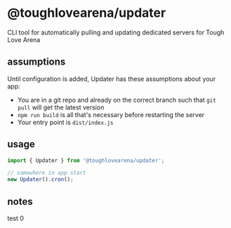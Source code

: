 # @toughlovearena/updater

CLI tool for automatically pulling and updating dedicated servers for Tough Love Arena

## assumptions

Until configuration is added, Updater has these assumptions about your app:

- You are in a git repo and already on the correct branch such that `git pull` will get the latest version
- `npm run build` is all that's necessary before restarting the server
- Your entry point is `dist/index.js`

## usage

```js
import { Updater } from '@toughlovearena/updater';

// somewhere in app start
new Updater().cron();
```

## notes

test 0
